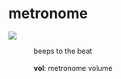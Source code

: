 
<a name=metronome></a><br>
# <b>metronome</b>
<img src="https://www.bespokesynth.com/docs/screenshots/metronome.png"><br>
<div style="display:inline-block;margin-left:50px;">
beeps to the beat<br/><br/>
<b>vol</b>: metronome volume<br>
